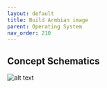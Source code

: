```yaml
---
layout: default
title: Build Armbian image
parent: Operating System
nav_order: 210
---
```

## Concept Schematics

![alt text][images]

[images]: \images\Base_render_angle_1.png "Concept Render of BitBox Base"